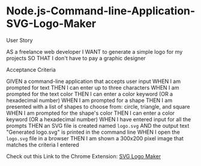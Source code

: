 # Node.js-Command-line-Application-SVG-Logo-Maker

User Story

AS a freelance web developer
I WANT to generate a simple logo for my projects
SO THAT I don't have to pay a graphic designer


Acceptance Criteria

GIVEN a command-line application that accepts user input
WHEN I am prompted for text
THEN I can enter up to three characters
WHEN I am prompted for the text color
THEN I can enter a color keyword (OR a hexadecimal number)
WHEN I am prompted for a shape
THEN I am presented with a list of shapes to choose from: circle, triangle, and square
WHEN I am prompted for the shape's color
THEN I can enter a color keyword (OR a hexadecimal number)
WHEN I have entered input for all the prompts
THEN an SVG file is created named `logo.svg`
AND the output text "Generated logo.svg" is printed in the command line
WHEN I open the `logo.svg` file in a browser
THEN I am shown a 300x200 pixel image that matches the criteria I entered


Check out this Link to the Chrome Extension: [SVG Logo Maker](https://drive.google.com/file/d/1tm-Z-nPiqvevwXfHBGUEVFp3L-yKVFNH/view)